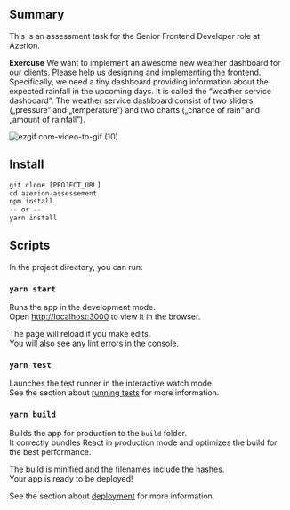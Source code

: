 ## Summary
This is an assessment task for the Senior Frontend Developer role at Azerion. 

**Exercuse**
We want to implement an awesome new weather dashboard for our clients. Please help us designing and implementing the frontend. Specifically, we need a tiny dashboard providing information about the expected rainfall in the upcoming days. It is called the “weather service dashboard”.
The weather service dashboard consist of two sliders („pressure“ and „temperature“) and two charts („chance of rain“ and „amount of rainfall“).

![ezgif com-video-to-gif (10)](https://user-images.githubusercontent.com/6104164/79104373-bed92d80-7d6e-11ea-84b2-6e0d19ab07ce.gif)

## Install
```js
git clone [PROJECT_URL]
cd azerion-assessement
npm install
-- or --
yarn install
```

## Scripts

In the project directory, you can run:

### `yarn start`

Runs the app in the development mode.<br />
Open [http://localhost:3000](http://localhost:3000) to view it in the browser.

The page will reload if you make edits.<br />
You will also see any lint errors in the console.

### `yarn test`

Launches the test runner in the interactive watch mode.<br />
See the section about [running tests](https://facebook.github.io/create-react-app/docs/running-tests) for more information.

### `yarn build`

Builds the app for production to the `build` folder.<br />
It correctly bundles React in production mode and optimizes the build for the best performance.

The build is minified and the filenames include the hashes.<br />
Your app is ready to be deployed!

See the section about [deployment](https://facebook.github.io/create-react-app/docs/deployment) for more information.

